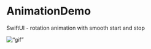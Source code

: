 # AnimationDemo
SwiftUI - rotation animation with smooth start and stop

<img src=“https://raw.githubusercontent.com/sebastianstrus/AnimationDemo/main/climate_animation.gif” title=“gif”>



